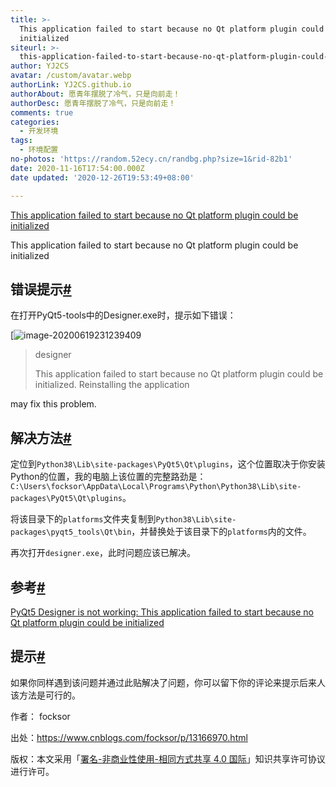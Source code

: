 ```yaml
---
title: >-
  This application failed to start because no Qt platform plugin could be
  initialized
siteurl: >-
  this-application-failed-to-start-because-no-qt-platform-plugin-could-be-initialized
author: YJ2CS
avatar: /custom/avatar.webp
authorLink: YJ2CS.github.io
authorAbout: 愿青年摆脱了冷气，只是向前走！
authorDesc: 愿青年摆脱了冷气，只是向前走！
comments: true
categories:
  - 开发环境
tags:
  - 环境配置
no-photos: 'https://random.52ecy.cn/randbg.php?size=1&rid-82b1'
date: 2020-11-16T17:54:00.000Z
date updated: '2020-12-26T19:53:49+08:00'

---
```


[This application failed to start because no Qt platform plugin could be initialized](https://www.cnblogs.com/focksor/p/13166970.html)

This application failed to start because no Qt platform plugin could be initialized

## 错误提示[#](https://www.cnblogs.com/focksor/p/13166970.html#2077802124)

在打开PyQt5-tools中的Designer.exe时，提示如下错误：

[![image-20200619231239409](https://gitee.com/focksor/giteePagesImgs/raw/master/image-20200619231239409.png)

> designer
>
> This application failed to start because no Qt platform plugin could be initialized. Reinstalling the application

may fix this problem.

## 解决方法[#](https://www.cnblogs.com/focksor/p/13166970.html#3178058157)

定位到`Python38\Lib\site-packages\PyQt5\Qt\plugins`，这个位置取决于你安装Python的位置，我的电脑上该位置的完整路劲是：`C:\Users\focksor\AppData\Local\Programs\Python\Python38\Lib\site-packages\PyQt5\Qt\plugins`。

将该目录下的`platforms`文件夹复制到`Python38\Lib\site-packages\pyqt5_tools\Qt\bin`，并替换处于该目录下的`platforms`内的文件。

再次打开`designer.exe`，此时问题应该已解决。

## 参考[#](https://www.cnblogs.com/focksor/p/13166970.html#3116096095)

[PyQt5 Designer is not working: This application failed to start because no Qt platform plugin could be initialized](https://stackoverflow.com/questions/61324972/pyqt5-designer-is-not-working-this-application-failed-to-start-because-no-qt-pl)

## 提示[#](https://www.cnblogs.com/focksor/p/13166970.html#3574183339)

如果你同样遇到该问题并通过此贴解决了问题，你可以留下你的评论来提示后来人该方法是可行的。

作者： focksor

出处：<https://www.cnblogs.com/focksor/p/13166970.html>

版权：本文采用「[署名-非商业性使用-相同方式共享 4.0 国际](https://creativecommons.org/licenses/by-nc-sa/4.0/)」知识共享许可协议进行许可。
